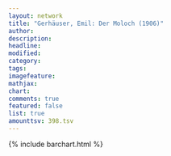 ```yaml
---
layout: network
title: "Gerhäuser, Emil: Der Moloch (1906)"
author:
description:
headline:
modified:
category:
tags:
imagefeature: 
mathjax: 
chart: 
comments: true
featured: false
list: true
amounttsv: 398.tsv
---
```

{% include barchart.html %}
